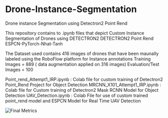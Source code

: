 # Drone-Instance-Segmentation
Drone instance Segmentation using Detectron2 Point Rend 


This repository contains to .ipynb files that depict Custom Instance Segmentation of Drones using
DETECTRON2 
DETECTRON2 Point Rend
ESPCN-PyTorch-Nhat-Tanh

The Dataset used contains 416 images of drones that have been maunally labeled using the RoboFlow platform for Instance annotations
              Training Images = 889 ( data augmentation applied on 316 images)
              Evaluation/Test Images = 100 
              
Point_rend_Attempt1_IRP.ipynb : Colab file for custom training of Detectron2 Point_Rend Project for Object Detection
MRCNN_X101_Attempt1_IRP.ipynb : Colab file for Custom training of Detectron2 Mask RCNN Model for Object Detection
UAV_Detection.ipynb : Colab File for use of custom trained point_rend model and ESPCN Model for Real Time UAV Detection

![Final Metrics](https://user-images.githubusercontent.com/61189809/183309908-0a8f78b2-9aba-46c1-9fda-b20ef154753e.png)
